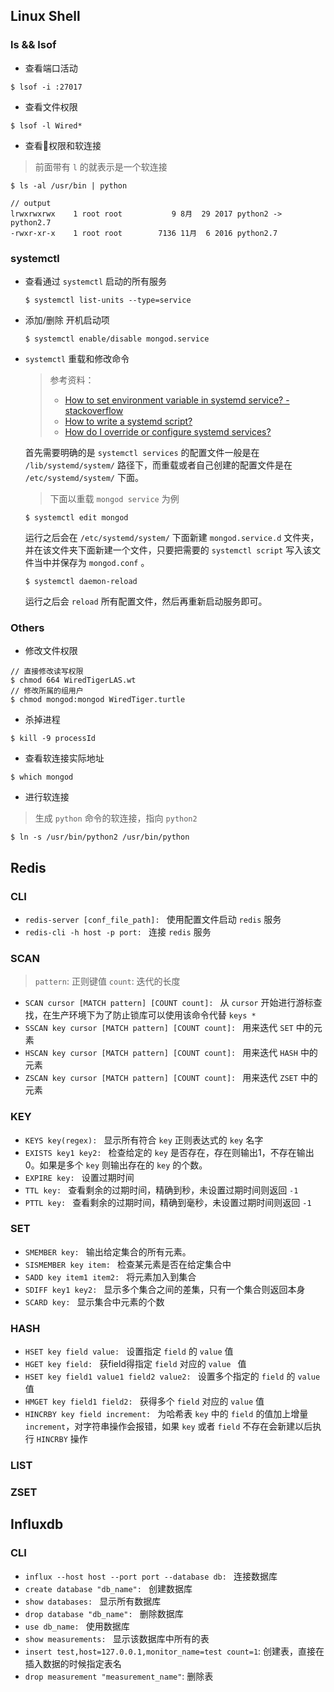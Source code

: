 ## Linux Shell

### ls && lsof 
+ 查看端口活动

```
$ lsof -i :27017
```
+ 查看文件权限

```
$ lsof -l Wired*
```
+ 查看权限和软连接
> 前面带有 `l` 的就表示是一个软连接
```
$ ls -al /usr/bin | python

// output
lrwxrwxrwx    1 root root           9 8月  29 2017 python2 -> python2.7
-rwxr-xr-x    1 root root        7136 11月  6 2016 python2.7
```

### systemctl

+ 查看通过 `systemctl` 启动的所有服务
  ```
  $ systemctl list-units --type=service
  ```
+ 添加/删除 开机启动项
  ```
  $ systemctl enable/disable mongod.service
  ```
+ `systemctl` 重载和修改命令
  > 参考资料：
  > 
  > + [How to set environment variable in systemd service?  - stackoverflow](https://serverfault.com/questions/413397/how-to-set-environment-variable-in-systemd-service)
  > + [How to write a systemd script?](http://fedoraproject.org/wiki/Packaging:Systemd)
  > + [How do I override or configure systemd services?](https://askubuntu.com/questions/659267/how-do-i-override-or-configure-systemd-services)

  首先需要明确的是 `systemctl services` 的配置文件一般是在 `/lib/systemd/system/` 路径下，而重载或者自己创建的配置文件是在 `/etc/systemd/system/` 下面。

  > 下面以重载 `mongod service` 为例
  
  ```
  $ systemctl edit mongod
  ```
  运行之后会在 `/etc/systemd/system/` 下面新建 `mongod.service.d` 文件夹，并在该文件夹下面新建一个文件，只要把需要的 `systemctl script` 写入该文件当中并保存为 `mongod.conf` 。

  ```
  $ systemctl daemon-reload
  ```
  运行之后会 `reload` 所有配置文件，然后再重新启动服务即可。

### Others
+ 修改文件权限
```
// 直接修改读写权限
$ chmod 664 WiredTigerLAS.wt
// 修改所属的组用户
$ chmod mongod:mongod WiredTiger.turtle
```
+ 杀掉进程

```
$ kill -9 processId
```
+ 查看软连接实际地址

```
$ which mongod
```
+ 进行软连接
> 生成 `python` 命令的软连接，指向 `python2`
```
$ ln -s /usr/bin/python2 /usr/bin/python
```
## Redis

### CLI
+ `redis-server [conf_file_path]: ` 使用配置文件启动 `redis` 服务
+ `redis-cli -h host -p port: ` 连接 `redis` 服务

### SCAN
> `pattern`: 正则键值 `count`: 迭代的长度
+ `SCAN cursor [MATCH pattern] [COUNT count]: ` 从 `cursor` 开始进行游标查找，在生产环境下为了防止锁库可以使用该命令代替 `keys *`
+ `SSCAN key cursor [MATCH pattern] [COUNT count]: ` 用来迭代 `SET` 中的元素
+ `HSCAN key cursor [MATCH pattern] [COUNT count]: ` 用来迭代 `HASH` 中的元素
+ `ZSCAN key cursor [MATCH pattern] [COUNT count]: ` 用来迭代 `ZSET` 中的元素

### KEY
+ `KEYS key(regex): ` 显示所有符合 `key` 正则表达式的 `key` 名字
+ `EXISTS key1 key2: ` 检查给定的 `key` 是否存在，存在则输出1，不存在输出0。如果是多个 `key` 则输出存在的 `key` 的个数。  
+ `EXPIRE key: ` 设置过期时间
+ `TTL key: ` 查看剩余的过期时间，精确到秒，未设置过期时间则返回 `-1`
+ `PTTL key: ` 查看剩余的过期时间，精确到毫秒，未设置过期时间则返回 `-1`

### SET
+ `SMEMBER key: ` 输出给定集合的所有元素。
+ `SISMEMBER key item: ` 检查某元素是否在给定集合中
+ `SADD key item1 item2: ` 将元素加入到集合
+ `SDIFF key1 key2: ` 显示多个集合之间的差集，只有一个集合则返回本身
+ `SCARD key: ` 显示集合中元素的个数

### HASH
+ `HSET key field value: ` 设置指定 `field` 的 `value` 值
+ `HGET key field: ` 获field得指定 `field` 对应的 `value ` 值
+ `HSET key field1 value1 field2 value2: ` 设置多个指定的 `field` 的 `value` 值
+ `HMGET key field1 field2: ` 获得多个 `field` 对应的 `value` 值
+ `HINCRBY key field increment: ` 为哈希表 `key` 中的 `field` 的值加上增量 `increment`，对字符串操作会报错，如果 `key` 或者 `field` 不存在会新建以后执行 `HINCRBY` 操作

### LIST
### ZSET

## Influxdb
### CLI
+ `influx --host host --port port --database db: ` 连接数据库
+ `create database "db_name": ` 创建数据库
+ `show databases: ` 显示所有数据库
+ `drop database "db_name": ` 删除数据库
+ `use db_name: ` 使用数据库
+ `show measurements: ` 显示该数据库中所有的表
+ `insert test,host=127.0.0.1,monitor_name=test count=1`: 创建表，直接在插入数据的时候指定表名
+ `drop measurement "measurement_name"`: 删除表
